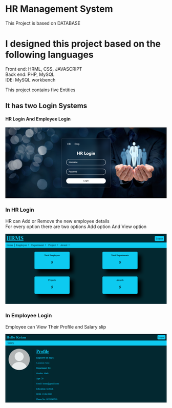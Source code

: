 # HR Management System
This Project is based on DATABASE 

# I designed this project based on the following languages
Front end: HRML, CSS, JAVASCRIPT <br>
Back end: PHP, MySQL <br>
IDE: MySQL workbench

This project contains five Entities

## It has two Login Systems
<h4>HR Login And Employee Login</h4>

![Logo](/Images/Login.png)

### In HR Login <br>
HR can Add or Remove the new employee details <br>
For every option there are two options 
Add option And View option

![Logo](/Images/HR_Homepage.png)

### In Employee Login <br>
Employee can View Their Profile and Salary slip

![Logo](/Images/Employee_Homepage.png)
